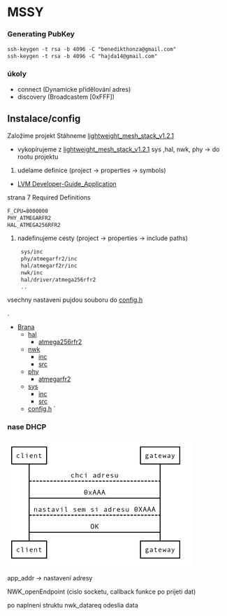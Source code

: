 

# MSSY

### Generating PubKey
	ssh-keygen -t rsa -b 4096 -C "benedikthonza@gmail.com"
	ssh-keygen -t rsa -b 4096 -C "hajda14@gmail.com"

### úkoly
- connect (Dynamicke přidělování adres)
- discovery (Broadcastem [0xFFF])


## Instalace/config
Založíme projekt
 Stáhneme [lightweight_mesh_stack_v1.2.1](./podklady/lightweight_mesh_stack_v1.2.1) 

- vykopírujeme z [lightweight_mesh_stack_v1.2.1](./podklady/lightweight_mesh_stack_v1.2.1) 
	sys ,hal, nwk, phy -> do rootu projektu

1. udelame definice (project -> properties -> symbols)
 * [LVM Developer-Guide_Application](./podklady/Atmel-42028-Lightweight-Mesh-Developer-Guide_Application-Note_AVR2130.pdf)

strana 7
Required Definitions

    F_CPU=8000000
    PHY_ATMEGARFR2
    HAL_ATMEGA256RFR2

1. nadefinujeme cesty (project -> properties -> include paths)
	

        sys/inc
	    phy/atmegarfr2/inc
	    hal/atmegarf2r/inc
	    nwk/inc
	    hal/driver/atmega256rfr2
	    ..


vsechny nastaveni pujdou souboru  do [config.h](./Brana/config.h)

.
 * [Brana](./Brana)
   * [hal](./Brana/hal)
     * [atmega256rfr2](./Brana/hal/atmega256rfr2)
   * [nwk](./Brana/nwk)
     * [inc](./Brana/nwk/inc)
     * [src](./Brana/nwk/src)
   * [phy](./Brana/phy)
     * [atmegarfr2](./Brana/phy/atmegarfr2)
   * [sys](./Brana/sys)
     * [inc](./Brana/sys/inc)
     * [src](./Brana/sys/src)
   * [config.h](./Brana/config.h)
`

### nase DHCP

![Alt text](./podklady/diagramy/dhcp.png)


app_addr -> nastavení adresy 


NWK_openEndpoint (cislo socketu, callback funkce po prijeti dat)

po naplneni struktu
nwk_datareq odeslia data

